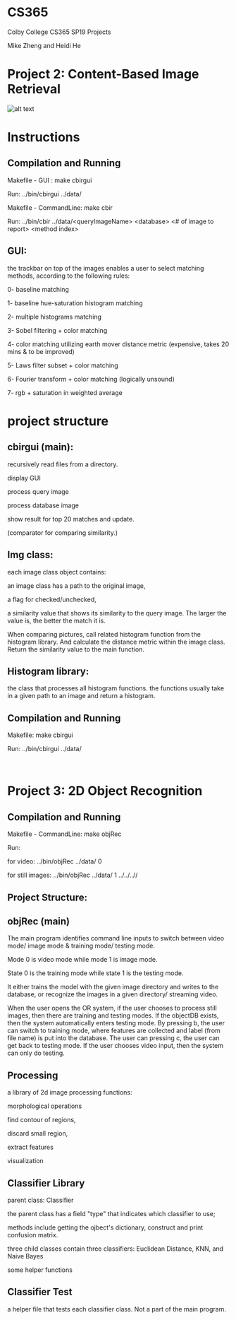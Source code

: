# CS365
Colby College CS365 SP19 Projects

Mike Zheng and Heidi He

<h1> Project 2: Content-Based Image Retrieval </h1>

![alt text](https://drive.google.com/open?id=1UoSZIOS8dclRrlMZLHat20CPVEUB37R3)

<h1> Instructions </h1>
<h2>Compilation and Running </h2>
Makefile - GUI : make cbirgui

Run: ../bin/cbirgui ../data/<queryImageName> <database>

Makefile - CommandLine: make cbir

Run: ../bin/cbir ../data/&lt;queryImageName&gt; &lt;database&gt; &lt;# of image to report&gt; &lt;method index&gt;

<h2>GUI: </h2>
the trackbar on top of the images enables a user to select matching methods, according to the following rules:

0- baseline matching

1- baseline hue-saturation histogram matching

2- multiple histograms matching

3- Sobel filtering + color matching

4- color matching utilizing earth mover distance metric (expensive, takes 20 mins & to be improved)

5- Laws filter subset + color matching

6- Fourier transform + color matching (logically unsound)

7- rgb + saturation in weighted average

<h1>project structure</h1>
<h2>cbirgui (main):</h2>
recursively read files from a directory.

display GUI

process query image

process database image

show result for top 20 matches and update.

(comparator for comparing similarity.)

<h2>Img class:</h2>
each image class object contains:

an image class has a path to the original image,

a flag for checked/unchecked,

a similarity value that shows its similarity to the query image. The larger the value is, the better the match it is.

When comparing pictures, call related histogram function from the histogram library. And calculate the distance metric within the image class. Return the similarity value to the main function.

<h2>Histogram library:</h2>
the class that processes all histogram functions. the functions usually take in a given path to an image and return a histogram.

<h2>Compilation and Running</h2>
Makefile: make cbirgui

Run: ../bin/cbirgui ../data/<queryImageName> <database>
  
</br>

<h1> Project 3: 2D Object Recognition </h1>

<h2>Compilation and Running </h2>
Makefile - CommandLine: make objRec

Run: 

 for video: ../bin/objRec ../data/<database> 0

for still images: ../bin/objRec ../data/<database> 1 ../../../<training or testing directory>/

<h2>Project Structure:</h2>
<h2>objRec (main)</h2>
The main program identifies command line inputs to switch between video mode/ image mode & training mode/ testing mode.

Mode 0 is video mode while mode 1 is image mode.

State 0 is the training mode while state 1 is the testing mode.

It either trains the model with the given image directory and writes to the database, or recognize the images in a given directory/ streaming video. 

When the user opens the OR system, if the user chooses to process still images, then there are training and testing modes. If the objectDB exists, then the system automatically enters testing mode. By pressing b, the user can switch to training mode, where features are collected and label (from file name) is put into the database. The user can pressing c, the user can get back to testing mode. If the user chooses video input, then the system can only do testing.

<h2>Processing </h2>
a library of 2d image processing functions:

morphological operations

find contour of regions,

discard small region,

extract features

visualization

<h2>Classifier Library </h2>
parent class: Classifier

the parent class has a field "type" that indicates which classifier to use; 

methods include getting the ojbect's dictionary,  construct and print confusion matrix.

three child classes contain three classifiers: Euclidean Distance, KNN, and Naive Bayes

some helper functions

<h2>Classifier Test </h2>
a helper file that tests each classifier class. Not a part of the main program.


